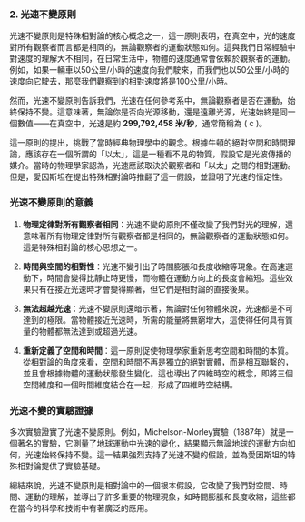 ### 2. 光速不變原則

光速不變原則是特殊相對論的核心概念之一，這一原則表明，在真空中，光的速度對所有觀察者而言都是相同的，無論觀察者的運動狀態如何。這與我們日常經驗中對速度的理解大不相同，在日常生活中，物體的速度通常會依賴於觀察者的運動。例如，如果一輛車以50公里/小時的速度向我們駛來，而我們也以50公里/小時的速度向它駛去，那麼我們觀察到的相對速度將是100公里/小時。

然而，光速不變原則告訴我們，光速在任何參考系中，無論觀察者是否在運動，始終保持不變。這意味著，無論你是否向光源移動，還是遠離光源，光速始終是同一個數值——在真空中，光速是約 **299,792,458 米/秒**，通常簡稱為 \( c \)。

這一原則的提出，挑戰了當時經典物理學中的觀念。根據牛頓的絕對空間和時間理論，應該存在一個所謂的「以太」，這是一種看不見的物質，假設它是光波傳播的媒介。當時的物理學家認為，光速應該取決於觀察者和「以太」之間的相對運動。但是，愛因斯坦在提出特殊相對論時推翻了這一假設，並證明了光速的恒定性。

### 光速不變原則的意義

1. **物理定律對所有觀察者相同**：光速不變的原則不僅改變了我們對光的理解，還意味著所有物理定律對所有觀察者都是相同的，無論觀察者的運動狀態如何。這是特殊相對論的核心思想之一。

2. **時間與空間的相對性**：光速不變引出了時間膨脹和長度收縮等現象。在高速運動下，時間會變得比靜止時更慢，而物體在運動方向上的長度會縮短。這些效果只有在接近光速時才會變得顯著，但它們是相對論的直接後果。

3. **無法超越光速**：光速不變原則還暗示著，無論對任何物體來說，光速都是不可達到的極限。當物體接近光速時，所需的能量將無窮增大，這使得任何具有質量的物體都無法達到或超過光速。

4. **重新定義了空間和時間**：這一原則促使物理學家重新思考空間和時間的本質。從相對論的角度來看，空間和時間不再是獨立的絕對實體，而是相互聯繫的，並且會根據物體的運動狀態發生變化。這也導出了四維時空的概念，即將三個空間維度和一個時間維度結合在一起，形成了四維時空結構。

### 光速不變的實驗證據

多次實驗證實了光速不變原則。例如，Michelson-Morley實驗（1887年）就是一個著名的實驗，它測量了地球運動中光速的變化，結果顯示無論地球的運動方向如何，光速始終保持不變。這一結果強烈支持了光速不變的假設，並為愛因斯坦的特殊相對論提供了實驗基礎。

總結來說，光速不變原則是相對論中的一個根本假設，它改變了我們對空間、時間、運動的理解，並導出了許多重要的物理現象，如時間膨脹和長度收縮，這些都在當今的科學和技術中有著廣泛的應用。